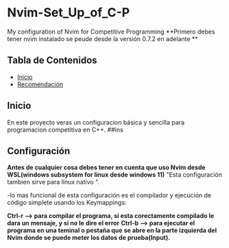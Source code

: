 # Nvim-Set_Up_of_C-P
My configuration of Nvim for Competitive Programming 
**Primero debes tener nvim instalado se peude desde la versión 0.7.2 en adelante **
## Tabla de Contenidos
- [Inicio](#inicio)
- [Recomendación](#configuración)


## Inicio
En este proyecto veras un configuracion básica y sencilla para programacion competitiva en C++.
##ins
## Configuración
**Antes de cualquier cosa debes tener en cuenta que uso Nvim desde WSL(windows subsystem for linux desde windows 11)**
"Esta configuración tambien sirve para linux nativo ".

-lo mas funcional de esta configuración es el compilador y ejecución de código simplete usando los Keymappings:

**Ctrl-r  --> para compilar el programa, si esta corectamente compilado le dara un mensaje, y si no le dire el error**
**Ctrl-b --> para ejecutar el programa en una teminal o pestaña que se abre en la parte izquierda del Nvim donde se puede meter los datos de prueba(Input).**



